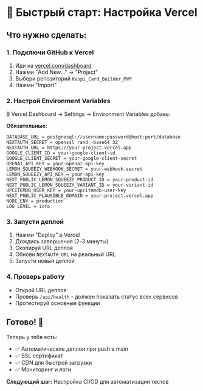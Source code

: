 # 🚀 Быстрый старт: Настройка Vercel

## Что нужно сделать:

### 1. Подключи GitHub к Vercel
1. Иди на [vercel.com/dashboard](https://vercel.com/dashboard)
2. Нажми "Add New..." → "Project"
3. Выбери репозиторий `Kaspi_Card_Builder_MVP`
4. Нажми "Import"

### 2. Настрой Environment Variables
В Vercel Dashboard → Settings → Environment Variables добавь:

**Обязательные:**
```
DATABASE_URL = postgresql://username:password@host:port/database
NEXTAUTH_SECRET = openssl rand -base64 32
NEXTAUTH_URL = https://your-project.vercel.app
GOOGLE_CLIENT_ID = your-google-client-id
GOOGLE_CLIENT_SECRET = your-google-client-secret
OPENAI_API_KEY = your-openai-api-key
LEMON_SQUEEZY_WEBHOOK_SECRET = your-webhook-secret
LEMON_SQUEEZY_API_KEY = your-api-key
NEXT_PUBLIC_LEMON_SQUEEZY_PRODUCT_ID = your-product-id
NEXT_PUBLIC_LEMON_SQUEEZY_VARIANT_ID = your-variant-id
UPCITEMDB_USER_KEY = your-upcitemdb-user-key
NEXT_PUBLIC_PLAUSIBLE_DOMAIN = your-project.vercel.app
NODE_ENV = production
LOG_LEVEL = info
```

### 3. Запусти деплой
1. Нажми "Deploy" в Vercel
2. Дождись завершения (2-3 минуты)
3. Скопируй URL деплоя
4. Обнови `NEXTAUTH_URL` на реальный URL
5. Запусти новый деплой

### 4. Проверь работу
- Открой URL деплоя
- Проверь `/api/health` - должен показать статус всех сервисов
- Протестируй основные функции

## Готово! 🎉

Теперь у тебя есть:
- ✅ Автоматические деплои при push в main
- ✅ SSL сертификат
- ✅ CDN для быстрой загрузки
- ✅ Мониторинг и логи

**Следующий шаг:** Настройка CI/CD для автоматизации тестов
